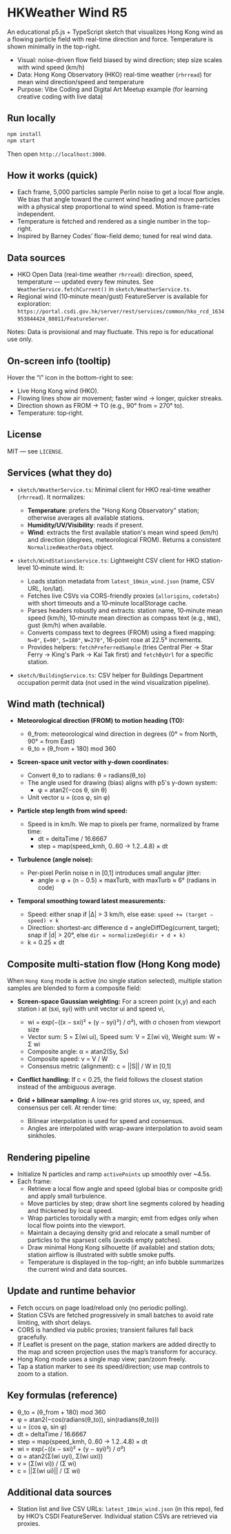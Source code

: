 
# HKWeather Wind R5

An educational p5.js + TypeScript sketch that visualizes Hong Kong wind as a flowing particle field with real-time direction and force. Temperature is shown minimally in the top-right.

- Visual: noise-driven flow field biased by wind direction; step size scales with wind speed (km/h)
- Data: Hong Kong Observatory (HKO) real-time weather (`rhrread`) for mean wind direction/speed and temperature
- Purpose: Vibe Coding and Digital Art Meetup example (for learning creative coding with live data)

## Run locally

```bash
npm install
npm start
```

Then open `http://localhost:3000`.

## How it works (quick)

- Each frame, 5,000 particles sample Perlin noise to get a local flow angle. We bias that angle toward the current wind heading and move particles with a physical step proportional to wind speed. Motion is frame-rate independent.
- Temperature is fetched and rendered as a single number in the top-right.
- Inspired by Barney Codes’ flow-field demo; tuned for real wind data.

## Data sources

- HKO Open Data (real-time weather `rhrread`): direction, speed, temperature — updated every few minutes. See `WeatherService.fetchCurrent()` in `sketch/WeatherService.ts`.
- Regional wind (10‑minute mean/gust) FeatureServer is available for exploration: `https://portal.csdi.gov.hk/server/rest/services/common/hko_rcd_1634953844424_88011/FeatureServer`.

Notes: Data is provisional and may fluctuate. This repo is for educational use only.

## On-screen info (tooltip)

Hover the “i” icon in the bottom-right to see:

- Live Hong Kong wind (HKO).
- Flowing lines show air movement; faster wind → longer, quicker streaks.
- Direction shown as FROM → TO (e.g., 90° from = 270° to).
- Temperature: top‑right.

## License

MIT — see `LICENSE`.

## Services (what they do)

- `sketch/WeatherService.ts`: Minimal client for HKO real-time weather (`rhrread`). It normalizes:
  - **Temperature**: prefers the "Hong Kong Observatory" station; otherwise averages all available stations.
  - **Humidity/UV/Visibility**: reads if present.
  - **Wind**: extracts the first available station's mean wind speed (km/h) and direction (degrees, meteorological FROM). Returns a consistent `NormalizedWeatherData` object.

- `sketch/WindStationsService.ts`: Lightweight CSV client for HKO station-level 10‑minute wind. It:
  - Loads station metadata from `latest_10min_wind.json` (name, CSV URL, lon/lat).
  - Fetches live CSVs via CORS-friendly proxies (`allorigins`, `codetabs`) with short timeouts and a 10‑minute localStorage cache.
  - Parses headers robustly and extracts: station name, 10‑minute mean speed (km/h), 10‑minute mean direction as compass text (e.g., `NNE`), gust (km/h) when available.
  - Converts compass text to degrees (FROM) using a fixed mapping: `N=0°`, `E=90°`, `S=180°`, `W=270°`, 16‑point rose at 22.5° increments.
  - Provides helpers: `fetchPreferredSample` (tries Central Pier → Star Ferry → King's Park → Kai Tak first) and `fetchByUrl` for a specific station.

- `sketch/BuildingService.ts`: CSV helper for Buildings Department occupation permit data (not used in the wind visualization pipeline).

## Wind math (technical)

- **Meteorological direction (FROM) to motion heading (TO):**
  - θ_from: meteorological wind direction in degrees (0° = from North, 90° = from East)
  - θ_to = (θ_from + 180) mod 360

- **Screen-space unit vector with y-down coordinates:**
  - Convert θ_to to radians: θ = radians(θ_to)
  - The angle used for drawing (bias) aligns with p5's y-down system:
    - φ = atan2(−cos θ, sin θ)
  - Unit vector u = (cos φ, sin φ)

- **Particle step length from wind speed:**
  - Speed is in km/h. We map to pixels per frame, normalized by frame time:
    - dt = deltaTime / 16.6667
    - step = map(speed_kmh, 0..60 → 1.2..4.8) × dt

- **Turbulence (angle noise):**
  - Per-pixel Perlin noise n in [0,1] introduces small angular jitter:
    - angle = φ + (n − 0.5) × maxTurb, with maxTurb ≈ 6° (radians in code)

- **Temporal smoothing toward latest measurements:**
  - Speed: either snap if |Δ| > 3 km/h, else ease: `speed += (target − speed) × k`
  - Direction: shortest-arc difference d = angleDiffDeg(current, target); snap if |d| > 20°, else `dir = normalizeDeg(dir + d × k)`
  - k = 0.25 × dt

## Composite multi-station flow (Hong Kong mode)

When `Hong Kong` mode is active (no single station selected), multiple station samples are blended to form a composite field:

- **Screen-space Gaussian weighting:** For a screen point (x,y) and each station i at (sxi, syi) with unit vector ui and speed vi,
  - wi = exp(−((x − sxi)² + (y − syi)²) / σ²), with σ chosen from viewport size
  - Vector sum: S = Σ(wi ui), Speed sum: V = Σ(wi vi), Weight sum: W = Σ wi
  - Composite angle: α = atan2(Sy, Sx)
  - Composite speed: v = V / W
  - Consensus metric (alignment): c = ||S|| / W in [0,1]

- **Conflict handling:** If c < 0.25, the field follows the closest station instead of the ambiguous average.

- **Grid + bilinear sampling:** A low-res grid stores ux, uy, speed, and consensus per cell. At render time:
  - Bilinear interpolation is used for speed and consensus.
  - Angles are interpolated with wrap-aware interpolation to avoid seam sinkholes.

## Rendering pipeline

- Initialize N particles and ramp `activePoints` up smoothly over ~4.5s.
- Each frame:
  - Retrieve a local flow angle and speed (global bias or composite grid) and apply small turbulence.
  - Move particles by step; draw short line segments colored by heading and thickened by local speed.
  - Wrap particles toroidally with a margin; emit from edges only when local flow points into the viewport.
  - Maintain a decaying density grid and relocate a small number of particles to the sparsest cells (avoids empty patches).
  - Draw minimal Hong Kong silhouette (if available) and station dots; station airflow is illustrated with subtle smoke puffs.
  - Temperature is displayed in the top-right; an info bubble summarizes the current wind and data sources.

## Update and runtime behavior

- Fetch occurs on page load/reload only (no periodic polling).
- Station CSVs are fetched progressively in small batches to avoid rate limiting, with short delays.
- CORS is handled via public proxies; transient failures fall back gracefully.
- If Leaflet is present on the page, station markers are added directly to the map and screen projection uses the map’s transform for accuracy.
- Hong Kong mode uses a single map view; pan/zoom freely.
- Tap a station marker to see its speed/direction; use map controls to zoom to a station.

## Key formulas (reference)

- θ_to = (θ_from + 180) mod 360
- φ = atan2(−cos(radians(θ_to)), sin(radians(θ_to)))
- u = (cos φ, sin φ)
- dt = deltaTime / 16.6667
- step = map(speed_kmh, 0..60 → 1.2..4.8) × dt
- wi = exp(−((x − sxi)² + (y − syi)²) / σ²)
- α = atan2(Σ(wi uyi), Σ(wi uxi))
- v = (Σ(wi vi)) / (Σ wi)
- c = ||Σ(wi ui)|| / (Σ wi)

## Additional data sources

- Station list and live CSV URLs: `latest_10min_wind.json` (in this repo), fed by HKO’s CSDI FeatureServer. Individual station CSVs are retrieved via proxies.
